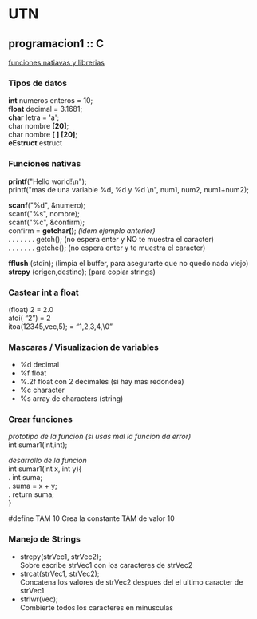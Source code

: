 # UTN

## programacion1 :: C
[funciones natiavas y librerias](http://pablin.com.ar/computer/cursos/c2/manc8.htm)

### Tipos de datos
**int** numeros enteros = 10; <br>
**float** decimal = 3.1681;  <br>
**char** letra = 'a';  <br>
char nombre **[20]**;  <br>
char nombre **[ ] [20]**;   <br>
**eEstruct** estruct  <br>
    

### Funciones nativas
**printf**("Hello world!\n");  <br>
printf("mas de una variable %d, %d y %d \n", num1, num2, num1+num2);  <br>

**scanf**("%d", &numero);<br>
scanf("%s", nombre);  <br>
scanf("%c", &confirm);   <br>
confirm = **getchar()**;  *(idem ejemplo anterior)*  <br>
. . . . . . . getch(); (no espera enter y NO te muestra el caracter)  <br>
. . . . . . . getche(); (no espera enter y te muestra el caracter)  <br>

**fflush** (stdin); (limpia el buffer, para asegurarte que no quedo nada viejo)  <br>
**strcpy** (origen,destino); (para copiar strings)  <br>


### Castear int a float
(float) 2 = 2.0 <br>
atoi( “2”) = 2 <br>
itoa(12345,vec,5); = “1,2,3,4,\0”  <br>
 

### Mascaras / Visualizacion de variables
- %d      decimal
- %f      float
- %.2f    float con 2 decimales (si hay mas redondea)
- %c      character
- %s      array de characters (string)


### Crear funciones
*prototipo de la funcion (si usas mal la funcion da error)*  <br>
int sumar1(int,int);  <br>

*desarrollo de la funcion*  <br>
int sumar1(int x, int y){  <br>
.    int suma;  <br>
.    suma = x + y;  <br>
.    return suma;  <br>
}  <br>

#define TAM 10
Crea la constante TAM de valor 10

### Manejo de Strings
- strcpy(strVec1, strVec2);  <br>
  Sobre escribe strVec1 con los caracteres de strVec2 <br>
- strcat(strVec1, strVec2);  <br>
  Concatena los valores de strVec2 despues del el ultimo caracter de strVec1<br>
- strlwr(vec);  <br>
  Combierte todos los caracteres en minusculas<br>
